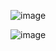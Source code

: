 ![image](https://github.com/user-attachments/assets/d045d032-4f0a-4d31-bb62-e9f59a871cd5)

![image](https://github.com/user-attachments/assets/e3cd2b01-ef81-4082-b9ca-1884b8ff4a43)
